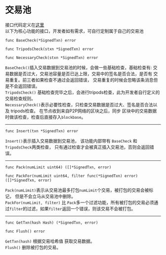 # 交易池  
接口代码定义在[这里](https://github.com/Lawliet-Chan/yu/blob/master/txpool/txpool.go)  
以下为核心功能的接口，开发者如有需求，可自行定制属于自己的交易池

```
func BaseCheck(*SignedTxn) error

func TripodsCheck(stxn *SignedTxn) error

func NecessaryCheck(stxn *SignedTxn) error
```
`BaseCheck()`插入交易数据到交易池的时候，会做一些基础检查，基础检查有: 交易数据是否过大，交易池容量是否已达上限，交易中的签名是否合法，是否有
交易重复。前三者如果检查不通过会返回错误， 交易重复的时候会忽略该条消息但是不会返回错误。   
`TripodsCheck()` 基础检查完毕之后，会进行tripods检查，此为开发者自行定义的交易检查规则。  
`NecessaryCheck()`表示必要性检查，只检查交易数据是否过大、签名是否合法以及 tripods检查。 在节点收到来自P2P网络的区块之后，同步
区块中的交易数据时做该检查，检查后直接存入`blockbase`。

--- 

```
func Insert(txn *SignedTxn) error
```  
`Insert()`表示插入交易数据到交易池， 该功能内部带有 `BaseCheck` 和 `TripodsCheck`两类检查， 只有通过检查才会被真正插入交易池，否则会返回错误。

---

```
func Pack(numLimit uint64) ([]*SignedTxn, error)

func PackFor(numLimit uint64, filter func(*SignedTxn) error) ([]*SignedTxn, error)
```
`Pack(numLimit)`表示从交易池最多打包`numLimit`个交易，被打包的交易会被标记， 但是不会立马从交易池中删除。  
`PackFor(numLimit, filter)` 比 `Pack`多一个过滤功能，所有被打包的交易必须通过`filter`的过滤，如果`filter`返回一个错误，则该交易不会被打包。


---

```
func GetTxn(hash Hash) (*SignedTxn, error)

func Flush() error
```
`GetTxn(hash)` 根据交易哈希值 获取交易数据。  
`Flush()` 删除被打包的交易。